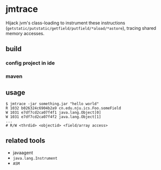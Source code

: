 # jmtrace

Hijack jvm's class-loading to instrument these instructions (`getstatic/putstatic/getfield/putfield/*aload/*astore`), tracing shared memory accesses.

## build

### config project in ide

### maven

## usage 

```
$ jmtrace -jar something.jar "hello world"
R 1032 b026324c6904b2a9 cn.edu.nju.ics.Foo.someField
W 1031 e7df7cd2ca07f4f1 java.lang.Object[0]
W 1031 e7df7cd2ca07f4f2 java.lang.Object[1]
...
# R/W <thrdid> <objectid> <field/array access>
```


## related tools

* javaagent
* `java.lang.Instrument`
* `ASM`
